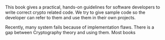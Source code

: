 This book gives a practical, hands-on guidelines for software developers to write correct crypto related code. We try to give sample code so the developer can refer to them and use them in their own projects. 

Recently, many system fails because of implementation flaws. There is a gap between Cryptography theory and using them. Most books 

